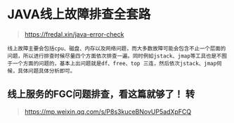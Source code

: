 # JAVA线上故障排查全套路 
> https://fredal.xin/java-error-check
```
线上故障主要会包括cpu、磁盘、内存以及网络问题，而大多数故障可能会包含不止一个层面的问题，所以进行排查时候尽量四个方面依次排查一遍。同时例如jstack、jmap等工具也是不囿于一个方面的问题的，基本上出问题就是df、free、top 三连，然后依次jstack、jmap伺候，具体问题具体分析即可。

```
## 线上服务的FGC问题排查，看这篇就够了！ 转
> https://mp.weixin.qq.com/s/P8s3kuceBNovUP5adXpFCQ
